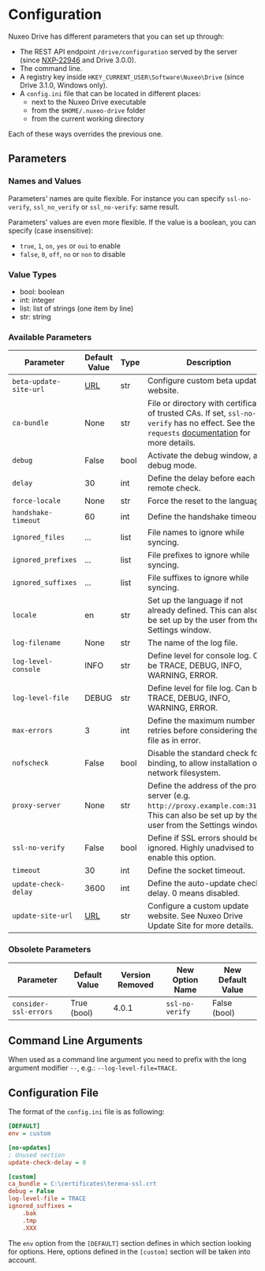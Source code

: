 # Configuration

Nuxeo Drive has different parameters that you can set up through:

- The REST API endpoint `/drive/configuration` served by the server (since [NXP-22946](https://jira.nuxeo.com/browse/NXP-22946) and Drive 3.0.0).
- The command line.
- A registry key inside `HKEY_CURRENT_USER\Software\Nuxeo\Drive` (since Drive 3.1.0, Windows only).
- A `config.ini` file that can be located in different places:
  - next to the Nuxeo Drive executable
  - from the `$HOME/.nuxeo-drive` folder
  - from the current working directory

Each of these ways overrides the previous one.

## Parameters

### Names and Values

Parameters' names are quite flexible. For instance you can specify `ssl-no-verify`, `ssl_no_verify` or `ssl_no-verify`: same result.

Parameters' values are even more flexible. If the value is a boolean, you can specify (case insensitive):

- `true`, `1`, `on`, `yes` or `oui` to enable
- `false`, `0`, `off`, `no` or `non` to disable

### Value Types

- bool: boolean
- int: integer
- list: list of strings (one item by line)
- str: string

### Available Parameters

| Parameter | Default Value | Type | Description
|---|---|---|---
| `beta-update-site-url` | [URL](https://community.nuxeo.com/static/drive-updates) | str | Configure custom beta update website.
| `ca-bundle` | None | str | File or directory with certificates of trusted CAs. If set, `ssl-no-verify` has no effect. See the `requests` [documentation](http://docs.python-requests.org/en/master/user/advanced/#ssl-cert-verification) for more details.
| `debug` | False | bool | Activate the debug window, and debug mode.
| `delay` | 30 | int | Define the delay before each remote check.
| `force-locale` | None | str | Force the reset to the language.
| `handshake-timeout` | 60 | int | Define the handshake timeout.
| `ignored_files` | ... | list | File names to ignore while syncing.
| `ignored_prefixes` | ... | list | File prefixes to ignore while syncing.
| `ignored_suffixes` | ... | list | File suffixes to ignore while syncing.
| `locale` | en | str | Set up the language if not already defined. This can also be set up by the user from the Settings window.
| `log-filename` | None | str | The name of the log file.
| `log-level-console` | INFO | str | Define level for console log. Can be TRACE, DEBUG, INFO, WARNING, ERROR.
| `log-level-file` | DEBUG | str | Define level for file log. Can be TRACE, DEBUG, INFO, WARNING, ERROR.
| `max-errors` | 3 | int | Define the maximum number of retries before considering the file as in error.
| `nofscheck` | False | bool | Disable the standard check for binding, to allow installation on network filesystem.
| `proxy-server` | None | str | Define the address of the proxy server (e.g. `http://proxy.example.com:3128`). This can also be set up by the user from the Settings window.
| `ssl-no-verify` | False | bool | Define if SSL errors should be ignored. Highly unadvised to enable this option.
| `timeout` | 30 | int | Define the socket timeout.
| `update-check-delay` | 3600 | int | Define the auto-update check delay. 0 means disabled.
| `update-site-url` | [URL](https://community.nuxeo.com/static/drive-updates) | str | Configure a custom update website. See Nuxeo Drive Update Site for more details.

### Obsolete Parameters

| Parameter | Default Value | Version Removed | New Option Name | New Default Value
|---|---|---|---|---
| `consider-ssl-errors` | True (bool) | 4.0.1 | `ssl-no-verify` | False (bool)

## Command Line Arguments

When used as a command line argument you need to prefix with the long argument modifier `--`, e.g.: `--log-level-file=TRACE`.

## Configuration File

The format of the `config.ini` file is as following:

```ini
[DEFAULT]
env = custom

[no-updates]
; Unused section
update-check-delay = 0

[custom]
ca_bundle = C:\certificates\terena-ssl.crt
debug = False
log-level-file = TRACE
ignored_suffixes =
    .bak
    .tmp
    .XXX
```

The `env` option from the `[DEFAULT]` section defines in which section looking for options.
Here, options defined in the `[custom]` section will be taken into account.
